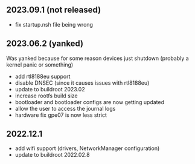 ## 2023.09.1 (not released)
- fix startup.nsh file being wrong

## 2023.06.2 (yanked)
Was yanked because for some reason devices just shutdown (probably a kernel panic or something)
- add rtl8188eu support
- disable DNSEC (since it causes issues with rtl8188eu)
- update to buildroot 2023.02
- increase rootfs build size
- bootloader and bootloader configs are now getting updated
- allow the user to access the journal logs
- hardware fix gpe07 is now less strict

## 2022.12.1
- add wifi support (drivers, NetworkManager configuration)
- update to buildroot 2022.02.8